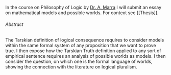 In the course on Philosophy of Logic by [Dr. A. Marra](https://www.mcmp.philosophie.uni-muenchen.de/people/faculty/marra_alessandra/index.html) I will submit an essay on mathematical models and possible worlds. For context see [[Thesis]].
###### Abstract
The Tarskian definition of logical consequence requires to consider models within the same formal system of any proposition that we want to prove true. I then expose how the Tarskian Truth definition applied to any sort of empirical sentence requires an analysis of possible worlds as models. I then consider the question, on which one is the formal language of worlds, showing the connection with the literature on logical pluralism.



